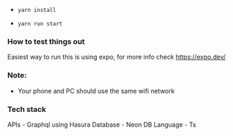 - `yarn install`

- `yarn run start`

### How to test things out

Easiest way to run this is using expo, for more info check https://expo.dev/

### Note:

- Your phone and PC should use the same wifi network

### Tech stack

APIs - Graphql using Hasura
Database - Neon DB
Language - Ts
